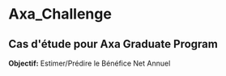 # Axa_Challenge

## Cas d'étude pour Axa Graduate Program

**Objectif:** Estimer/Prédire le Bénéfice Net Annuel